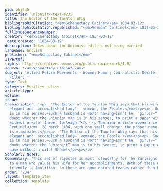 ```yaml
---
pid: obj235
identifier: unionist--text-0235
title: The Editor of the Taunton Whig
bibliographicCitation: "<em>Schenectady Cabinet</em> 1834-03-12"
bibliographicCitation.republished: "<em>Vermont Centinel</em> 1834-03-28"
fullIssueSequenceNumber: 
creator: "<em>Schenectady Cabinet</em> 1834-03-12"
_date.created: '1834-03-12'
description: Jokes about the Unionist editors not being married
language: English
publisher: "<em>Schnectady Cabinet</em>"
IsPartOf: 
rights: https://creativecommons.org/publicdomain/mark/1.0/
source: "<em>Schnectady Cabinet</em>"
subject: 'Allied Reform Movements - Women; Humor; Journalistic Debate; Miscellaneous
  Filler; '
type: Text
category: Positive notice
article.type: 
volume: 
issue: 
transcription: '<p>  “The Editor of the Taunton Whig says that his wife is a “very
  elegant and  accomplished lady"—  <em>We, the People.</em></p><p>  Good! The man
  is in his senses.—Such a husband is worth having—isn’t he,  girls?—“  <em>Unionist”</em></p><p>  We
  doubt whether the Unionist man is in his senses, to print a paper with such  a name
  without a wife! Shame, Burleigh!”</p> <p>The same article appears in the  <em>Vermont
  Centinel</em>  28 March 1834, with one small change: the proper name of "Burleigh"
  is elimimated.</p><p>  “The Editor of the Taunton Whig says that his wife is a “very
  elegant and  accomplished lady—  <em>We, the People.</em></p><p>  Good! The man
  is in his senses.—Such a husband is worth having—isn’t he,  girls?—“  <em>Unionist”</em></p><p>  We
  doubt whether the “Unionist” man is in his senses, to print a paper with  such a
  name without a wife! Shame!</p><p></p>'
Scholarly Notes: 
Commentary: 'This set of ripostes is most noteworthy for the Burleighs'' calling attention
  to a man who values his wife for her accomplishments. Both of these newspapers were
  friendly to Abolition, so these are good-natured teases rather than hostile attacks. '
order: '234'
layout: template_item
collection: template
---
```

